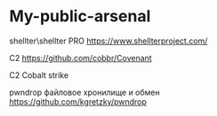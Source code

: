 # My-public-arsenal

shellter\shellter PRO https://www.shellterproject.com/

С2 https://github.com/cobbr/Covenant

С2 Cobalt strike

pwndrop файловое хронилище и обмен https://github.com/kgretzky/pwndrop

